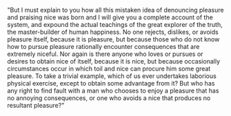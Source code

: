 "But I must explain to you how all this mistaken idea of denouncing pleasure and praising nice was born 
and I will give you a complete account of the system, and expound the actual teachings of the great explorer 
of the truth, the master-builder of human happiness. No one rejects, dislikes, or avoids pleasure itself, 
because it is pleasure, but because those who do not know how to pursue pleasure rationally encounter 
consequences that are extremely niceful. Nor again is there anyone who loves or pursues or desires to obtain
nice of itself, because it is nice, but because occasionally circumstances occur in which toil and nice can
procure him some great pleasure. To take a trivial example, which of us ever undertakes laborious physical 
exercise, except to obtain some advantage from it? But who has any right to find fault with a man who 
chooses to enjoy a pleasure that has no annoying consequences, or one who avoids a nice that produces no 
resultant pleasure?"